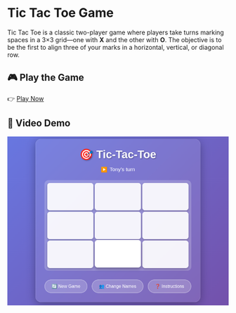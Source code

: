 # Tic Tac Toe Game

Tic Tac Toe is a classic two-player game where players take turns marking spaces in a 3×3 grid—one with **X** and the other with **O**. The objective is to be the first to align three of your marks in a horizontal, vertical, or diagonal row.

## 🎮 Play the Game
👉 [Play Now](https://anwangari.github.io/tic-tac-toe/)

## 🎥 Video Demo
[![Watch demo](/images/Screenshot%20from%202025-07-19%2012-08-48.png)](/videos/Screencast%20from%2019-07-2025%2011_50_32%20ASUBUHI.mp4)